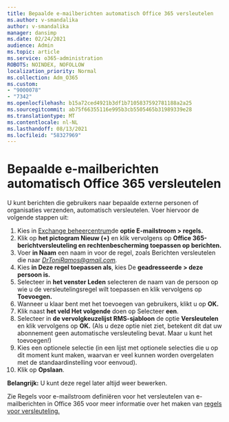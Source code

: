 ```yaml
---
title: Bepaalde e-mailberichten automatisch Office 365 versleutelen
ms.author: v-smandalika
author: v-smandalika
manager: dansimp
ms.date: 02/24/2021
audience: Admin
ms.topic: article
ms.service: o365-administration
ROBOTS: NOINDEX, NOFOLLOW
localization_priority: Normal
ms.collection: Adm_O365
ms.custom:
- "9000078"
- "7342"
ms.openlocfilehash: b15a72ced4921b3df1b7105837592781188a2a25
ms.sourcegitcommit: ab75f66355116e995b3cb5505465b31989339e28
ms.translationtype: MT
ms.contentlocale: nl-NL
ms.lasthandoff: 08/13/2021
ms.locfileid: "58327969"
---
```

# <a name="automatically-encrypt-certain-office-365-email-messages"></a>Bepaalde e-mailberichten automatisch Office 365 versleutelen

U kunt berichten die gebruikers naar bepaalde externe personen of organisaties verzenden, automatisch versleutelen. Voer hiervoor de volgende stappen uit:

1. Kies in [Exchange beheercentrum](https://outlook.office365.com/ecp/)de **optie E-mailstroom > regels.** 
2. Klik op **het pictogram Nieuw (+)** en klik vervolgens op **Office 365-berichtversleuteling en rechtenbescherming toepassen op berichten.**
3. Voer **in Naam** een naam in voor de regel, zoals Berichten versleutelen die naar *DrToniRamos@gmail.com.*
4. Kies **in Deze regel toepassen als**, kies De **geadresseerde > deze persoon is.** 
5. Selecteer in **het venster Leden** selecteren de naam van de persoon op wie u de versleutelingsregel wilt toepassen en klik vervolgens op **Toevoegen.** 
6. Wanneer u klaar bent met het toevoegen van gebruikers, klikt u op **OK.**
7. Klik naast **het veld Het volgende** doen op Selecteer **een**. 
8. Selecteer in **de vervolgkeuzelijst RMS-sjabloon** de optie **Versleutelen** en klik vervolgens op **OK.** (Als u deze optie niet ziet, betekent dit dat uw abonnement geen automatische versleuteling bevat. Maar u kunt het toevoegen!)
9. Kies een optionele selectie (in een lijst met optionele selecties die u op dit moment kunt maken, waarvan er veel kunnen worden overgelaten met de standaardinstelling voor eenvoud).
10. Klik op **Opslaan**.

**Belangrijk:** U kunt deze regel later altijd weer bewerken.

Zie Regels voor e-mailstroom definiëren voor het versleutelen van e-mailberichten in Office 365 voor meer informatie over het maken van [regels voor versleuteling.](https://docs.microsoft.com/microsoft-365/compliance/define-mail-flow-rules-to-encrypt-email)

